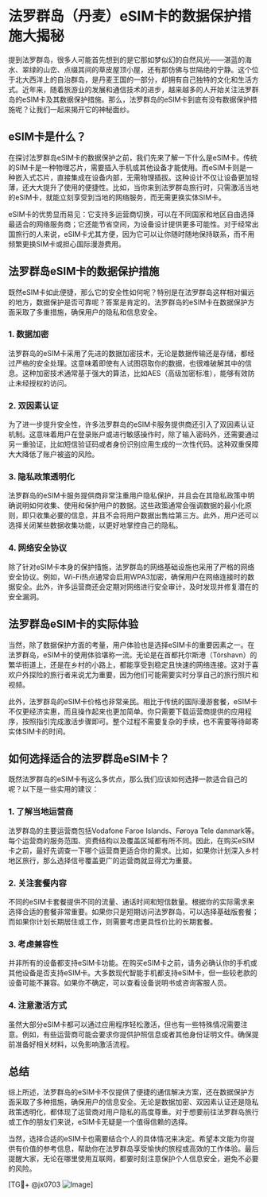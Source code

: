 # 法罗群岛（丹麦）eSIM卡的数据保护措施大揭秘

提到法罗群岛，很多人可能首先想到的是它那如梦似幻的自然风光——湛蓝的海水、翠绿的山峦、点缀其间的草皮屋顶小屋，还有那仿佛与世隔绝的宁静。这个位于北大西洋上的自治群岛，是丹麦王国的一部分，却拥有自己独特的文化和生活方式。近年来，随着旅游业的发展和通信技术的进步，越来越多的人开始关注法罗群岛的eSIM卡及其数据保护措施。那么，法罗群岛的eSIM卡到底有没有数据保护措施呢？让我们一起来揭开它的神秘面纱。

## eSIM卡是什么？

在探讨法罗群岛eSIM卡的数据保护之前，我们先来了解一下什么是eSIM卡。传统的SIM卡是一种物理芯片，需要插入手机或其他设备才能使用。而eSIM卡则是一种嵌入式芯片，直接集成在设备内部，无需物理插拔。这种设计不仅让设备更加轻薄，还大大提升了使用的便捷性。比如，当你来到法罗群岛旅行时，只需激活当地的eSIM卡，就能立刻享受到当地的网络服务，而无需更换实体SIM卡。

eSIM卡的优势显而易见：它支持多运营商切换，可以在不同国家和地区自由选择最适合的网络服务商；它还能节省空间，为设备设计提供更多可能性。对于经常出国旅行的人来说，eSIM卡尤其方便，因为它可以让你随时随地保持联系，而不用频繁更换SIM卡或担心国际漫游费用。

## 法罗群岛eSIM卡的数据保护措施

既然eSIM卡如此便捷，那么它的安全性如何呢？特别是在法罗群岛这样相对偏远的地方，数据保护是否可靠呢？答案是肯定的。法罗群岛的eSIM卡在数据保护方面采取了多重措施，确保用户的隐私和信息安全。

### 1. 数据加密

法罗群岛的eSIM卡采用了先进的数据加密技术，无论是数据传输还是存储，都经过严格的安全处理。这意味着即使有人试图窃取你的数据，也很难破解其中的信息。这种加密技术通常基于强大的算法，比如AES（高级加密标准），能够有效防止未经授权的访问。

### 2. 双因素认证

为了进一步提升安全性，许多法罗群岛的eSIM卡服务提供商还引入了双因素认证机制。这意味着用户在登录账户或进行敏感操作时，除了输入密码外，还需要通过另一重验证，比如短信验证码或者身份识别应用生成的一次性代码。这种双重保障大大降低了账户被盗的风险。

### 3. 隐私政策透明化

法罗群岛的eSIM卡服务提供商非常注重用户隐私保护，并且会在其隐私政策中明确说明如何收集、使用和保护用户的数据。这些政策通常会强调数据的最小化原则，即只收集必要的信息，并且不会将用户数据出售给第三方。此外，用户还可以选择关闭某些数据收集功能，以更好地掌控自己的隐私。

### 4. 网络安全协议

除了针对eSIM卡本身的保护措施，法罗群岛的网络基础设施也采用了严格的网络安全协议。例如，Wi-Fi热点通常会启用WPA3加密，确保用户在网络连接时的数据安全。此外，许多运营商还会定期对网络进行安全审计，及时发现并修复潜在的安全漏洞。

## 法罗群岛eSIM卡的实际体验

当然，除了数据保护方面的考量，用户体验也是选择eSIM卡的重要因素之一。在法罗群岛，eSIM卡的使用体验堪称一流。无论是在首都托尔斯港（Tórshavn）的繁华街道上，还是在乡村的小路上，都能享受到稳定且快速的网络连接。这对于喜欢户外探险的旅行者来说尤为重要，因为他们可能需要实时分享自己的旅行照片和视频。

此外，法罗群岛的eSIM卡价格也非常亲民。相比于传统的国际漫游套餐，eSIM卡不仅更经济实惠，而且操作起来也更加简单。你只需要下载运营商提供的应用程序，按照指引完成激活步骤即可。整个过程不需要复杂的手续，也不需要等待邮寄实体SIM卡的时间。

## 如何选择适合的法罗群岛eSIM卡？

既然法罗群岛的eSIM卡有这么多优点，那么我们应该如何选择一款适合自己的呢？以下是一些实用的建议：

### 1. 了解当地运营商

法罗群岛的主要运营商包括Vodafone Faroe Islands、Føroya Tele danmark等。每个运营商的服务范围、资费结构以及覆盖区域都有所不同。因此，在购买eSIM卡之前，最好先调查一下哪个运营商更适合你的需求。比如，如果你计划深入乡村地区旅行，那么选择信号覆盖更广的运营商就显得尤为重要。

### 2. 关注套餐内容

不同的eSIM卡套餐提供不同的流量、通话时间和短信数量。根据你的实际需求来选择合适的套餐非常重要。如果你只是短期访问法罗群岛，可以选择基础版套餐；而如果你计划长期居住或工作，则需要考虑更具性价比的长期套餐。

### 3. 考虑兼容性

并非所有的设备都支持eSIM卡功能。在购买eSIM卡之前，请务必确认你的手机或其他设备是否支持eSIM卡。大多数现代智能手机都支持eSIM卡，但一些较老款的设备可能不兼容。如果你不确定，可以查看设备说明书或咨询客服人员。

### 4. 注意激活方式

虽然大部分eSIM卡都可以通过应用程序轻松激活，但也有一些特殊情况需要注意。例如，有些运营商可能会要求你提供护照信息或者其他身份证明文件。确保提前准备好相关材料，以免影响激活流程。

## 总结

综上所述，法罗群岛的eSIM卡不仅提供了便捷的通信解决方案，还在数据保护方面采取了多种措施，确保用户的信息安全。无论是数据加密、双因素认证还是隐私政策透明化，都体现了运营商对用户隐私的高度尊重。对于想要前往法罗群岛旅行或工作的朋友们来说，eSIM卡无疑是一个值得信赖的选择。

当然，选择合适的eSIM卡也需要结合个人的具体情况来决定。希望本文能为你提供有价值的参考信息，帮助你在法罗群岛享受愉快的旅程或高效的工作体验。最后提醒大家，无论在哪里使用互联网，都要时刻注意保护个人信息安全，避免不必要的风险。

[TG💪+ @jx0703 ![Image](https://github.com/user-attachments/assets/dbca1d08-cadb-493c-b0ec-ad6f7a83f270)]